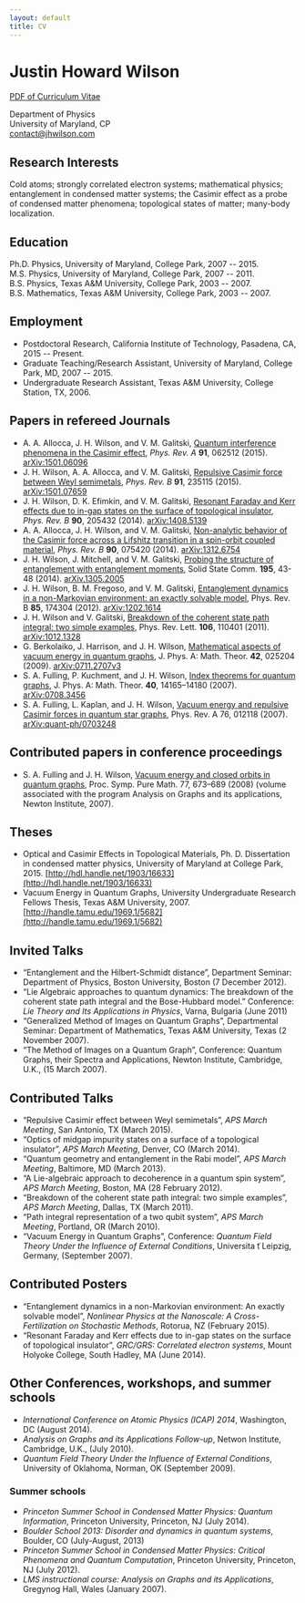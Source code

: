 ```yaml
---
layout: default
title: CV
---
```


# Justin Howard Wilson

[PDF of Curriculum Vitae](./Justin_Wilson_CV_0615.pdf) 

Department of Physics  
University of Maryland, CP  
<a href="mailto:contact@jhwilson.com">contact@jhwilson.com</a>

## Research Interests

Cold atoms; strongly correlated electron systems; mathematical physics; entanglement in condensed matter systems; the Casimir effect as a probe of condensed matter phenomena; topological states of matter; many-body localization.

## Education
Ph.D. Physics, University of Maryland, College Park, 2007 -- 2015.  
M.S. Physics, University of Maryland, College Park, 2007 -- 2011.  
B.S. Physics, Texas A&M University, College Park, 2003 -- 2007.  
B.S. Mathematics, Texas A&M University, College Park, 2003 -- 2007.

## Employment
- Postdoctoral Research, California Institute of Technology, Pasadena, CA, 2015 -- Present.
- Graduate Teaching/Research Assistant, University of Maryland, College Park, MD, 2007 -- 2015.
- Undergraduate Research Assistant, Texas A&M University, College Station, TX, 2006.

## Papers in refereed Journals
- A. A. Allocca, J. H. Wilson, and V. M. Galitski, [Quantum interference phenomena in the Casimir effect](http://dx.doi.org/10.1103/PhysRevA.91.062512), _Phys. Rev. A_ **91**, 062512 (2015). [arXiv:1501.06096](http://arxiv.org/abs/1501.06096)
- J. H. Wilson, A. A. Allocca, and  V. M. Galitski, [Repulsive Casimir force between Weyl semimetals](http://dx.doi.org/10.1103/PhysRevB.91.235115), _Phys. Rev. B_ **91**, 235115 (2015). [arXiv:1501.07659](http://arxiv.org/abs/1501.07659)
- J. H. Wilson, D. K. Efimkin, and V. M. Galitski, [Resonant Faraday and Kerr effects due to in-gap states on the surface of topological insulator](http://dx.doi.org/10.1103/PhysRevB.90.205432), _Phys. Rev. B_ **90**, 205432 (2014). [arXiv:1408.5139](https://arxiv.org/abs/1408.5139)
- A. A. Allocca, J. H. Wilson, and V. M. Galitski, [Non-analytic behavior of the Casimir force across a Lifshitz transition in a spin-orbit coupled material](http://dx.doi.org/10.1103/PhysRevB.90.075420), _Phys. Rev. B_ **90**, 075420 (2014). [arXiv:1312.6754](http://arxiv.org/pdf/1312.6754)
- J. H. Wilson, J. Mitchell, and V. M. Galitski, [Probing the structure of entanglement with entanglement moments](), Solid State Comm. **195**, 43-48 (2014). [arXiv.1305.2005](http://arxiv.org/pdf/1305.2005)
- J. H. Wilson, B. M. Fregoso, and V. M. Galitski, [Entanglement dynamics in a non-Markovian environment: an exactly solvable model](http://prb.aps.org/abstract/PRB/v85/i17/e174304), Phys. Rev. B **85**, 174304 (2012). [arXiv:1202.1614](http://arxiv.org/pdf/1202.1614)
- J. H. Wilson and V. Galitski, [Breakdown of the coherent state path integral: two simple examples](http://link.aps.org/doi/10.1103/PhysRevLett.106.110401), Phys. Rev. Lett. **106**, 110401 (2011). [arXiv:1012.1328](http://arxiv.org/pdf/1012.1328)
- G. Berkolaiko, J. Harrison, and J. H. Wilson, [Mathematical aspects of vacuum energy in quantum graphs](http://iopscience.iop.org/1751-8121/42/2/025204), J. Phys. A: Math. Theor. **42**, 025204 (2009). [arXiv:0711.2707v3](http://arxiv.org/pdf/0711.2707)
- S. A. Fulling, P. Kuchment, and J. H. Wilson, [Index theorems for quantum graphs](http://iopscience.iop.org/1751-8121/40/47/009), J. Phys. A: Math. Theor. **40**, 14165–14180 (2007). [arXiv:0708.3456](http://arxiv.org/pdf/0708.3456)
- S. A. Fulling, L. Kaplan, and J. H. Wilson, [Vacuum energy and repulsive Casimir forces in quantum star graphs](http://pra.aps.org/abstract/PRA/v76/i1/e012118), Phys. Rev. A 76, 012118 (2007). [arXiv:quant-ph/0703248](http://arxiv.org/pdf/quant-ph/0703248)

## Contributed papers in conference proceedings
- S. A. Fulling and J. H. Wilson, [Vacuum energy and closed orbits in quantum graphs](https://www.math.tamu.edu/~stephen.fulling/fulaga.pdf), Proc. Symp. Pure Math. 77, 673–689 (2008) (volume associated with the program Analysis on Graphs and its applications, Newton Institute, 2007).

## Theses
- Optical and Casimir Effects in Topological Materials, Ph. D. Dissertation in condensed matter physics, University of Maryland at College Park, 2015. [http://hdl.handle.net/1903/16633](http://hdl.handle.net/1903/16633)
- Vacuum Energy in Quantum Graphs, University Undergraduate Research Fellows Thesis, Texas A&M University, 2007. [http://handle.tamu.edu/1969.1/5682](http://handle.tamu.edu/1969.1/5682)

## Invited Talks
- “Entanglement and the Hilbert-Schmidt distance”, Department Seminar: Department of Physics, Boston University, Boston (7 December 2012).
- “Lie Algebraic approaches to quantum dynamics: The breakdown of the coherent state path integral and the Bose-Hubbard model.” Conference: _Lie Theory and Its Applications in Physics_, Varna, Bulgaria (June 2011)
- “Generalized Method of Images on Quantum Graphs”, Departmental Seminar: Department of Mathematics, Texas A&M University, Texas (2 November 2007).
- “The Method of Images on a Quantum Graph”, Conference: Quantum Graphs, their Spectra and Applications, Newton Institute, Cambridge, U.K., (15 March 2007).

## Contributed Talks
- “Repulsive Casimir effect between Weyl semimetals”, _APS March Meeting_, San Antonio, TX (March 2015).
- “Optics of midgap impurity states on a surface of a topological insulator”, _APS March Meeting_, Denver, CO (March 2014).
- “Quantum geometry and entanglement in the Rabi model”, _APS March Meeting_, Baltimore, MD (March 2013).
- “A Lie-algebraic approach to decoherence in a quantum spin system”, _APS March Meeting_, Boston, MA (28 February 2012).
- “Breakdown of the coherent state path integral: two simple examples”, _APS March Meeting_, Dallas, TX (March 2011).
- “Path integral representation of a two qubit system”, _APS March Meeting_, Portland, OR (March 2010).
- “Vacuum Energy in Quantum Graphs”, Conference: _Quantum Field Theory Under the Influence of External Conditions_, Universita ̈t Leipzig, Germany, (September 2007).

## Contributed Posters
- “Entanglement dynamics in a non-Markovian environment: An exactly solvable model”, _Nonlinear Physics at the Nanoscale: A Cross-Fertilization on Stochastic Methods_, Rotorua, NZ (February 2015).
- “Resonant Faraday and Kerr effects due to in-gap states on the surface of topological insulator”, _GRC/GRS: Correlated electron systems_, Mount Holyoke College, South Hadley, MA (June 2014).

## Other Conferences, workshops, and summer schools
- _International Conference on Atomic Physics (ICAP) 2014_, Washington, DC (August 2014).
- _Analysis on Graphs and its Applications Follow-up_, Netwon Institute, Cambridge, U.K., (July 2010).
- _Quantum Field Theory Under the Influence of External Conditions_, University of Oklahoma, Norman, OK (September 2009).

### Summer schools
- _Princeton Summer School in Condensed Matter Physics: Quantum Information_, Princeton University, Princeton, NJ (July 2014).
- _Boulder School 2013: Disorder and dynamics in quantum systems_, Boulder, CO (July-August, 2013)
- _Princeton Summer School in Condensed Matter Physics: Critical Phenomena and Quantum Computation_, Princeton University, Princeton, NJ (July 2012).
- _LMS instructional course: Analysis on Graphs and its Applications_, Gregynog Hall, Wales (January 2007).